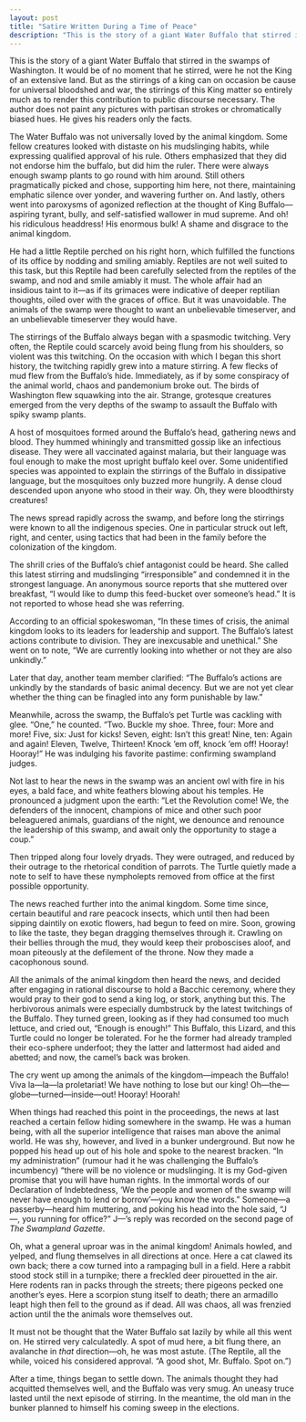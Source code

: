 ```yaml
---
layout: post
title: "Satire Written During a Time of Peace"
description: "This is the story of a giant Water Buffalo that stirred in the swamps of Washington..."
---
```


This is the story of a giant Water Buffalo that stirred in the swamps of Washington. It would be of no moment that he stirred, were he not the King of an extensive land. But as the stirrings of a king can on occasion be cause for universal bloodshed and war, the stirrings of this King matter so entirely much as to render this contribution to public discourse necessary. The author does not paint any pictures with partisan strokes or chromatically biased hues. He gives his readers only the facts.

The Water Buffalo was not universally loved by the animal kingdom. Some fellow creatures looked with distaste on his mudslinging habits, while expressing qualified approval of his rule. Others emphasized that they did not endorse him the buffalo, but did him the ruler. There were always enough swamp plants to go round with him around. Still others pragmatically picked and chose, supporting him here, not there, maintaining emphatic silence over yonder, and wavering further on. And lastly, others went into paroxysms of agonized reflection at the thought of King Buffalo—aspiring tyrant, bully, and self-satisfied wallower in mud supreme. And oh! his ridiculous headdress! His enormous bulk! A shame and disgrace to the animal kingdom.

He had a little Reptile perched on his right horn, which fulfilled the functions of its office by nodding and smiling amiably. Reptiles are not well suited to this task, but this Reptile had been carefully selected from the reptiles of the swamp, and nod and smile amiably it must. The whole affair had an insidious taint to it—as if its grimaces were indicative of deeper reptilian thoughts, oiled over with the graces of office. But it was unavoidable. The animals of the swamp were thought to want an unbelievable timeserver, and an unbelievable timeserver they would have.

The stirrings of the Buffalo always began with a spasmodic twitching. Very often, the Reptile could scarcely avoid being flung from his shoulders, so violent was this twitching. On the occasion with which I began this short history, the twitching rapidly grew into a mature stirring. A few flecks of mud flew from the Buffalo’s hide. Immediately, as if by some conspiracy of the animal world, chaos and pandemonium broke out. The birds of Washington flew squawking into the air. Strange, grotesque creatures emerged from the very depths of the swamp to assault the Buffalo with spiky swamp plants.

A host of mosquitoes formed around the Buffalo’s head, gathering news and blood. They hummed whiningly and transmitted gossip like an infectious disease. They were all vaccinated against malaria, but their language was foul enough to make the most upright buffalo keel over. Some unidentified species was appointed to explain the stirrings of the Buffalo in dissipative language, but the mosquitoes only buzzed more hungrily. A dense cloud descended upon anyone who stood in their way. Oh, they were bloodthirsty creatures!

The news spread rapidly across the swamp, and before long the stirrings were known to all the indigenous species. One in particular struck out left, right, and center, using tactics that had been in the family before the colonization of the kingdom.

The shrill cries of the Buffalo’s chief antagonist could be heard. She called this latest stirring and mudslinging “irresponsible” and condemned it in the strongest language. An anonymous source reports that she muttered over breakfast, “I would like to dump this feed-bucket over someone’s head.” It is not reported to whose head she was referring.

According to an official spokeswoman, “In these times of crisis, the animal kingdom looks to its leaders for leadership and support. The Buffalo’s latest actions contribute to division. They are inexcusable and unethical.” She went on to note, “We are currently looking into whether or not they are also unkindly.”

Later that day, another team member clarified: “The Buffalo’s actions are unkindly by the standards of basic animal decency. But we are not yet clear whether the thing can be finagled into any form punishable by law.”

Meanwhile, across the swamp, the Buffalo’s pet Turtle was cackling with glee. “One,” he counted. “Two. Buckle my shoe. Three, four: More and more! Five, six: Just for kicks! Seven, eight: Isn’t this great! Nine, ten: Again and again! Eleven, Twelve, Thirteen! Knock ’em off, knock ’em off! Hooray! Hooray!” He was indulging his favorite pastime: confirming swampland judges.

Not last to hear the news in the swamp was an ancient owl with fire in his eyes, a bald face, and white feathers blowing about his temples. He pronounced a judgment upon the earth: “Let the Revolution come! We, the defenders of the innocent, champions of mice and other such poor beleaguered animals, guardians of the night, we denounce and renounce the leadership of this swamp, and await only the opportunity to stage a coup.”

Then tripped along four lovely dryads. They were outraged, and reduced by their outrage to the rhetorical condition of parrots. The Turtle quietly made a note to self to have these nympholepts removed from office at the first possible opportunity.

The news reached further into the animal kingdom. Some time since, certain beautiful and rare peacock insects, which until then had been sipping daintily on exotic flowers, had begun to feed on mire. Soon, growing to like the taste, they began dragging themselves through it. Crawling on their bellies through the mud, they would keep their proboscises aloof, and moan piteously at the defilement of the throne. Now they made a cacophonous sound.

All the animals of the animal kingdom then heard the news, and decided after engaging in rational discourse to hold a Bacchic ceremony, where they would pray to their god to send a king log, or stork, anything but this. The herbivorous animals were especially dumbstruck by the latest twitchings of the Buffalo. They turned green, looking as if they had consumed too much lettuce, and cried out, “Enough is enough!” This Buffalo, this Lizard, and this Turtle could no longer be tolerated. For he the former had already trampled their eco-sphere underfoot; they the latter and lattermost had aided and abetted; and now, the camel’s back was broken.

The cry went up among the animals of the kingdom—impeach the Buffalo! Viva la—la—la proletariat! We have nothing to lose but our king! Oh—the—globe—turned—inside—out! Hooray! Hoorah!

When things had reached this point in the proceedings, the news at last reached a certain fellow hiding somewhere in the swamp. He was a human being, with all the superior intelligence that raises man above the animal world. He was shy, however, and lived in a bunker underground. But now he popped his head up out of his hole and spoke to the nearest bracken. “In my administration” (rumour had it he was challenging the Buffalo’s incumbency) “there will be no violence or mudslinging. It is my God-given promise that you will have human rights. In the immortal words of our Declaration of Indebtedness, ‘We the people and women of the swamp will never have enough to lend or borrow’—you know the words.” Someone—a passerby—heard him muttering, and poking his head into the hole said, “J—, you running for office?” J—’s reply was recorded on the second page of _The Swampland Gazette_.

Oh, what a general uproar was in the animal kingdom! Animals howled, and yelped, and flung themselves in all directions at once. Here a cat clawed its own back; there a cow turned into a rampaging bull in a field. Here a rabbit stood stock still in a turnpike; there a freckled deer pirouetted in the air. Here rodents ran in packs through the streets; there pigeons pecked one another’s eyes. Here a scorpion stung itself to death; there an armadillo leapt high then fell to the ground as if dead. All was chaos, all was frenzied action until the the animals wore themselves out.

It must not be thought that the Water Buffalo sat lazily by while all this went on. He stirred very calculatedly. A spot of mud here, a bit flung there, an avalanche in _that_ direction—oh, he was most astute. (The Reptile, all the while, voiced his considered approval. “A good shot, Mr. Buffalo. Spot on.”)

After a time, things began to settle down. The animals thought they had acquitted themselves well, and the Buffalo was very smug. An uneasy truce lasted until the next episode of stirring. In the meantime, the old man in the bunker planned to himself his coming sweep in the elections.
